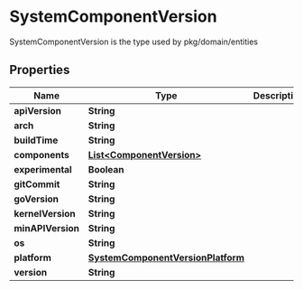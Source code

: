 

# SystemComponentVersion

SystemComponentVersion is the type used by pkg/domain/entities

## Properties

| Name | Type | Description | Notes |
|------------ | ------------- | ------------- | -------------|
|**apiVersion** | **String** |  |  [optional] |
|**arch** | **String** |  |  [optional] |
|**buildTime** | **String** |  |  [optional] |
|**components** | [**List&lt;ComponentVersion&gt;**](ComponentVersion.md) |  |  [optional] |
|**experimental** | **Boolean** |  |  [optional] |
|**gitCommit** | **String** |  |  [optional] |
|**goVersion** | **String** |  |  [optional] |
|**kernelVersion** | **String** |  |  [optional] |
|**minAPIVersion** | **String** |  |  [optional] |
|**os** | **String** |  |  [optional] |
|**platform** | [**SystemComponentVersionPlatform**](SystemComponentVersionPlatform.md) |  |  [optional] |
|**version** | **String** |  |  [optional] |



